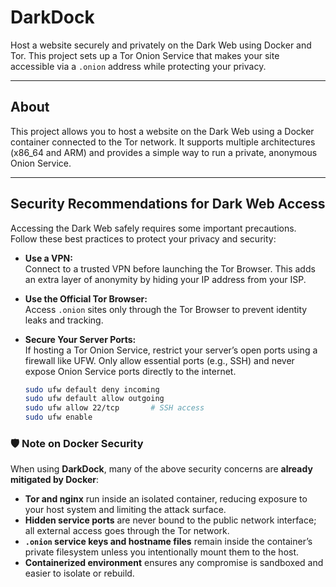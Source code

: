 # DarkDock

Host a website securely and privately on the Dark Web using Docker and Tor. This project sets up a Tor Onion Service that makes your site accessible via a `.onion` address while protecting your privacy.

---

## About

This project allows you to host a website on the Dark Web using a Docker container connected to the Tor network. It supports multiple architectures (x86_64 and ARM) and provides a simple way to run a private, anonymous Onion Service.

---

## Security Recommendations for Dark Web Access

Accessing the Dark Web safely requires some important precautions. Follow these best practices to protect your privacy and security:

- **Use a VPN:**  
  Connect to a trusted VPN before launching the Tor Browser. This adds an extra layer of anonymity by hiding your IP address from your ISP.

- **Use the Official Tor Browser:**  
  Access `.onion` sites only through the Tor Browser to prevent identity leaks and tracking.

- **Secure Your Server Ports:**  
  If hosting a Tor Onion Service, restrict your server’s open ports using a firewall like UFW. Only allow essential ports (e.g., SSH) and never expose Onion Service ports directly to the internet.

  ```bash
  sudo ufw default deny incoming
  sudo ufw default allow outgoing
  sudo ufw allow 22/tcp       # SSH access
  sudo ufw enable

### 🛡 Note on Docker Security

When using **DarkDock**, many of the above security concerns are **already mitigated by Docker**:

- **Tor and nginx** run inside an isolated container, reducing exposure to your host system and limiting the attack surface.  
- **Hidden service ports** are never bound to the public network interface; all external access goes through the Tor network.  
- **`.onion` service keys and hostname files** remain inside the container’s private filesystem unless you intentionally mount them to the host.  
- **Containerized environment** ensures any compromise is sandboxed and easier to isolate or rebuild.  


